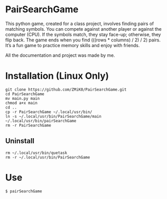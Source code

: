 # PairSearchGame

This python game, created for a class project, involves finding pairs of matching symbols. You can compete against another player or against the computer (CPU). If the symbols match, they stay face-up; otherwise, they flip back. The game ends when you find (((rows * columns) / 2) / 2) pairs. It’s a fun game to practice memory skills and enjoy with friends.

All the documentation and project was made by me.


# Installation (Linux Only)


```shell
git clone https://github.com/ZMiK0/PairSearchGame.git
cd PairSearchGame
mv main.py main
chmod a+x main
cd ..
cp -r PairSearchGame ~/.local/usr/bin/
ln -s ~/.local/usr/bin/PairSearchGame/main ~/.local/usr/bin/pairSearchGame
rm -r PairSearchGame
```

## Uninstall
```shell
rm ~/.local/usr/bin/quetask
rm -r ~/.local/usr/bin/PairSearchGame
```

# Use
```shell
$ pairSearchGame
```
